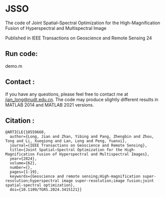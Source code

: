 # JSSO
The code of Joint Spatial–Spectral Optimization for the High-Magnification Fusion of Hyperspectral and Multispectral Image

Published in IEEE Transactions on Geoscience and Remote Sensing 24

## Run code:<br>
demo.m


## Contact :<br>
If you have any questions, please feel free to contact me at jian_long@nudt.edu.cn. The code may produce slightly different results in MATLAB 2014 and MATLAB 2021 versions.

## Citation :<br>
```
@ARTICLE{10559660,
  author={Long, Jian and Zhan, Yibing and Pang, Zhengbin and Zhou, Tong and Li, Xueqiong and Lan, Long and Peng, Yuanxi},
  journal={IEEE Transactions on Geoscience and Remote Sensing}, 
  title={Joint Spatial–Spectral Optimization for the High-Magnification Fusion of Hyperspectral and Multispectral Images}, 
  year={2024},
  volume={62},
  number={},
  pages={1-19},
  keywords={Geoscience and remote sensing;High-magnification super-resolution;hyperspectral image super-resolution;image fusion;joint spatial-spectral optimization},
  doi={10.1109/TGRS.2024.3415121}}
```
